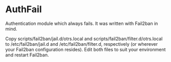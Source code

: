 AuthFail
========

Authentication module which always fails. It was written with Fail2ban in mind.

Copy scripts/fail2ban/jail.d/otrs.local and scripts/fail2ban/filter.d/otrs.local to /etc/fail2ban/jail.d and /etc/fail2ban/filter.d, respectively (or wherever your Fail2ban configuration resides). Edit both files to suit your environment and restart Fail2ban.
